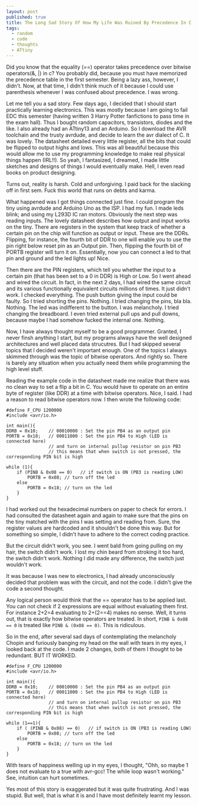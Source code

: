 ```yaml
---
layout: post
published: true
title: The Long Sad Story Of How My Life Was Ruined By Precedence In C
tags:
  - random
  - code
  - thoughts
  - ATtiny
---
```

Did you know that the equality (==) operator takes precedence over bitwise operators(&, \|) in c? You probably did, because you must have memorized the precedence table in the first semester. Being a lazy ass, however, I didn't. Now, at that time, I didn't think much of it because I could use parenthesis whenever I was confused about precedence. I was wrong.

Let me tell you a sad story. Few days ago, I decided that I should start practically learning electronics. This was mostly because I am going to fail EDC this semester (having written 3 Harry Potter fanfictions to pass time in the exam hall). Thus I bought random capacitors, transistors, diodes and the like. I also already had an ATtiny13 and an Arduino. So I download the AVR toolchain and the trusty avrdude, and decide to learn the avr dialect of C. It was lovely. The datasheet detailed every little register, all the bits that could be flipped to output highs and lows. This was all beautiful because this would allow me to use my programming knowledge to make real physical things happen (IRL!!). So yeah, I fantasized, I dreamed, I made little sketches and designs of things I would eventually make. Hell, I even read books on product designing.

Turns out, reality is harsh. Cold and unforgiving. I paid back for the slacking off in first sem. Fuck this world that runs on debts and karma.

What happened was I got things connected just fine. I could program the tiny using avrdude and Arduino Uno as the ISP. I had my fun. I made leds blink; and using my L293D IC ran motors. Obviously the next step was reading inputs. The lovely datasheet describes how output and input works on the tiny. There are registers in the system that keep track of whether a certain pin on the chip will function as output or input. These are the DDRs. Flipping, for instance, the fourth bit of DDR to one will enable you to use the pin right below reset pin as an Output pin. Then, flipping the fourth bit of PORTB register will turn it on. Essentially, now you can connect a led to that pin and ground and the led lights up! Nice.

Then there are the PIN registers, which tell you whether the input to a certain pin (that has been set to a 0 in DDR) is High or Low. So I went ahead and wired the circuit. In fact, in the next 2 days, I had wired the same circuit and its various functionally equivalent circuits millions of times. It just didn't work. I checked everything. The push button giving the input could be faulty. So I tried shorting the pins. Nothing. I tried changing the pins, bla bla. Nothing. The led was indifferent to the button. I was melancholy. I tried changing the breadboard. I even tried external pull ups and pull downs, because maybe I had somehow fucked the internal one. Nothing.

Now, I have always thought myself to be a good programmer. Granted, I never finsh anything I start, but my programs always have the well designed architectures and well placed data strucutres. But I had skipped several topics that I decided weren't important enough. One of the topics I always skimmed through was the topic of bitwise operators. And rightly so. There is barely any situation when you actually need them while programming the high level stuff.

Reading the example code in the datasheet made me realize that there was no clean way to set a flip a bit in C. You would have to operate on an entire byte of register (like DDR) at a time with bitwise operators. Nice, I said. I had a reason to read bitwise operators now. I then wrote the following code:

	#define F_CPU 1200000
    #include <avr/io.h>
    
    int main(){
    DDRB = 0x10;    // 00010000 : Set the pin PB4 as an output pin
    PORTB = 0x18;   // 00011000 : Set the pin PB4 to High (LED is connected here)
    				// and turn on internal pullup resistor on pin PB3
                    // this means that when switch is not pressed, the corresponding PIN bit is high

    while (1){
    	if (PINB & 0x08 == 0)   // if switch is ON (PB3 is reading LOW)
        	PORTB = 0x08; // turn off the led
        else
        	PORTB = 0x18; // turn on the led
        }
    }

I had worked out the hexadecimal numbers on paper to check for errors. I had consulted the datasheet again and again to make sure that the pins on the tiny matched with the pins I was setting and reading from. Sure, the register values are hardcoded and it shouldn't be done this way. But for something so simple, I didn't have to adhere to the correct coding practice.

But the circuit didn't work, you see. I went bald from going pulling on my hair, the switch didn't work. I lost my chin beard from stroking it too hard, the switch didn't work. Nothing I did made any difference, the switch just wouldn't work.

It was because I was new to electronics, I had already unconsciously decided that problem was with the circuit, and not the code. I didn't give the code a second thought.

Any logical person would think that the == operator has to be applied last. You can not check if 2 expressions are equal without evaluating them first. For instance 2+2=4 evaluating to 2+(2==4) makes no sense. Well, it turns out, that is exactly how bitwise operators are treated. In short, `PINB & 0x08 == 0` is treated like `PINB & (0x08 == 0)`. This is ridiculous.

So in the end, after several sad days of contemplating the melancholy Chopin and furiously banging my head on the  wall with tears in my eyes, I looked back at the code. I made 2 changes, both of them I thought to be redundant. BUT IT WORKED.

	#define F_CPU 1200000
    #include <avr/io.h>
    
    int main(){
    DDRB = 0x10;    // 00010000 : Set the pin PB4 as an output pin
    PORTB = 0x18;   // 00011000 : Set the pin PB4 to High (LED is connected here)
    				// and turn on internal pullup resistor on pin PB3
                    // this means that when switch is not pressed, the corresponding PIN bit is high

    while (1==1){
    	if ( (PINB & 0x08) == 0)   // if switch is ON (PB3 is reading LOW)
        	PORTB = 0x08; // turn off the led
        else
        	PORTB = 0x18; // turn on the led
        }
    }
    
With tears of happiness welling up in my eyes, I thought, "Ohh, so maybe 1 does not evaluate to a true with avr-gcc! The while loop wasn't working." See, intuition can hurt sometimes.

Yes most of this story is exaggerated but it was quite frustrating. And I was stupid. But well, that is what it is and I have most definitely learnt my lesson.